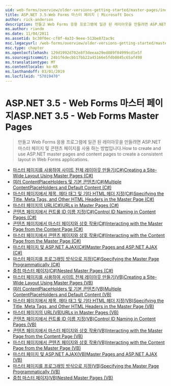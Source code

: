 ```yaml
---
uid: web-forms/overview/older-versions-getting-started/master-pages/index
title: ASP.NET 3.5-Web Forms 마스터 페이지 | Microsoft Docs
author: rick-anderson
description: 만들고 Web Forms 응용 프로그램에 일관 된 레이아웃을 만들려면 ASP.NET 마스터 페이지 및 콘텐츠 페이지를 사용 하는 방법입니다.
ms.author: riande
ms.date: 11/04/2011
ms.assetid: bc30f0ec-cf8f-4a33-9eee-513be872ac9c
msc.legacyurl: /web-forms/overview/older-versions-getting-started/master-pages
msc.type: chapter
ms.openlocfilehash: 129d1992d702e8f3deeaa29ed089f04999cd1e5f
ms.sourcegitcommit: 24b1f6decbb17bb22a45166e5fdb0845c65af498
ms.translationtype: MT
ms.contentlocale: ko-KR
ms.lasthandoff: 03/01/2019
ms.locfileid: "57019470"
---
```

<a name="aspnet-35---web-forms-master-pages"></a><span data-ttu-id="781c4-103">ASP.NET 3.5 - Web Forms 마스터 페이지</span><span class="sxs-lookup"><span data-stu-id="781c4-103">ASP.NET 3.5 - Web Forms Master Pages</span></span>
====================
> <span data-ttu-id="781c4-104">만들고 Web Forms 응용 프로그램에 일관 된 레이아웃을 만들려면 ASP.NET 마스터 페이지 및 콘텐츠 페이지를 사용 하는 방법입니다.</span><span class="sxs-lookup"><span data-stu-id="781c4-104">How to create and use ASP.NET master pages and content pages to create a consistent layout in Web Forms applications.</span></span>


- [<span data-ttu-id="781c4-105">마스터 페이지를 사용하여 사이트 전체 레이아웃 만들기(C#)</span><span class="sxs-lookup"><span data-stu-id="781c4-105">Creating a Site-Wide Layout Using Master Pages (C#)</span></span>](creating-a-site-wide-layout-using-master-pages-cs.md)
- [<span data-ttu-id="781c4-106">여러 ContentPlaceHolders 및 기본 콘텐츠(C#)</span><span class="sxs-lookup"><span data-stu-id="781c4-106">Multiple ContentPlaceHolders and Default Content (C#)</span></span>](multiple-contentplaceholders-and-default-content-cs.md)
- [<span data-ttu-id="781c4-107">마스터 페이지에서 제목, 메타 태그 및 기타 HTML 헤더 지정(C#)</span><span class="sxs-lookup"><span data-stu-id="781c4-107">Specifying the Title, Meta Tags, and Other HTML Headers in the Master Page (C#)</span></span>](specifying-the-title-meta-tags-and-other-html-headers-in-the-master-page-cs.md)
- [<span data-ttu-id="781c4-108">마스터 페이지의 URL(C#)</span><span class="sxs-lookup"><span data-stu-id="781c4-108">URLs in Master Pages (C#)</span></span>](urls-in-master-pages-cs.md)
- [<span data-ttu-id="781c4-109">콘텐츠 페이지에서 컨트롤 ID 이름 지정(C#)</span><span class="sxs-lookup"><span data-stu-id="781c4-109">Control ID Naming in Content Pages (C#)</span></span>](control-id-naming-in-content-pages-cs.md)
- [<span data-ttu-id="781c4-110">콘텐츠 페이지에서 마스터 페이지와 상호 작용(C#)</span><span class="sxs-lookup"><span data-stu-id="781c4-110">Interacting with the Master Page from the Content Page (C#)</span></span>](interacting-with-the-master-page-from-the-content-page-cs.md)
- [<span data-ttu-id="781c4-111">마스터 페이지에서 콘텐츠 페이지와 상호 작용(C#)</span><span class="sxs-lookup"><span data-stu-id="781c4-111">Interacting with the Content Page from the Master Page (C#)</span></span>](interacting-with-the-content-page-from-the-master-page-cs.md)
- [<span data-ttu-id="781c4-112">마스터 페이지 및 ASP.NET AJAX(C#)</span><span class="sxs-lookup"><span data-stu-id="781c4-112">Master Pages and ASP.NET AJAX (C#)</span></span>](master-pages-and-asp-net-ajax-cs.md)
- [<span data-ttu-id="781c4-113">마스터 페이지를 프로그래밍 방식으로 지정(C#)</span><span class="sxs-lookup"><span data-stu-id="781c4-113">Specifying the Master Page Programmatically (C#)</span></span>](specifying-the-master-page-programmatically-cs.md)
- [<span data-ttu-id="781c4-114">중첩 마스터 페이지(C#)</span><span class="sxs-lookup"><span data-stu-id="781c4-114">Nested Master Pages (C#)</span></span>](nested-master-pages-cs.md)
- [<span data-ttu-id="781c4-115">마스터 페이지를 사용하여 사이트 전체 레이아웃 만들기(VB)</span><span class="sxs-lookup"><span data-stu-id="781c4-115">Creating a Site-Wide Layout Using Master Pages (VB)</span></span>](creating-a-site-wide-layout-using-master-pages-vb.md)
- [<span data-ttu-id="781c4-116">여러 ContentPlaceHolders 및 기본 콘텐츠(VB)</span><span class="sxs-lookup"><span data-stu-id="781c4-116">Multiple ContentPlaceHolders and Default Content (VB)</span></span>](multiple-contentplaceholders-and-default-content-vb.md)
- [<span data-ttu-id="781c4-117">마스터 페이지에서 제목, 메타 태그 및 기타 HTML 헤더 지정(VB)</span><span class="sxs-lookup"><span data-stu-id="781c4-117">Specifying the Title, Meta Tags, and Other HTML Headers in the Master Page (VB)</span></span>](specifying-the-title-meta-tags-and-other-html-headers-in-the-master-page-vb.md)
- [<span data-ttu-id="781c4-118">마스터 페이지의 URL(VB)</span><span class="sxs-lookup"><span data-stu-id="781c4-118">URLs in Master Pages (VB)</span></span>](urls-in-master-pages-vb.md)
- [<span data-ttu-id="781c4-119">콘텐츠 페이지에서 컨트롤 ID 이름 지정(VB)</span><span class="sxs-lookup"><span data-stu-id="781c4-119">Control ID Naming in Content Pages (VB)</span></span>](control-id-naming-in-content-pages-vb.md)
- [<span data-ttu-id="781c4-120">콘텐츠 페이지에서 마스터 페이지와 상호 작용(VB)</span><span class="sxs-lookup"><span data-stu-id="781c4-120">Interacting with the Master Page from the Content Page (VB)</span></span>](interacting-with-the-master-page-from-the-content-page-vb.md)
- [<span data-ttu-id="781c4-121">마스터 페이지에서 콘텐츠 페이지와 상호 작용(VB)</span><span class="sxs-lookup"><span data-stu-id="781c4-121">Interacting with the Content Page from the Master Page (VB)</span></span>](interacting-with-the-content-page-from-the-master-page-vb.md)
- [<span data-ttu-id="781c4-122">마스터 페이지 및 ASP.NET AJAX(VB)</span><span class="sxs-lookup"><span data-stu-id="781c4-122">Master Pages and ASP.NET AJAX (VB)</span></span>](master-pages-and-asp-net-ajax-vb.md)
- [<span data-ttu-id="781c4-123">마스터 페이지를 프로그래밍 방식으로 지정(VB)</span><span class="sxs-lookup"><span data-stu-id="781c4-123">Specifying the Master Page Programmatically (VB)</span></span>](specifying-the-master-page-programmatically-vb.md)
- [<span data-ttu-id="781c4-124">중첩 마스터 페이지(VB)</span><span class="sxs-lookup"><span data-stu-id="781c4-124">Nested Master Pages (VB)</span></span>](nested-master-pages-vb.md)
